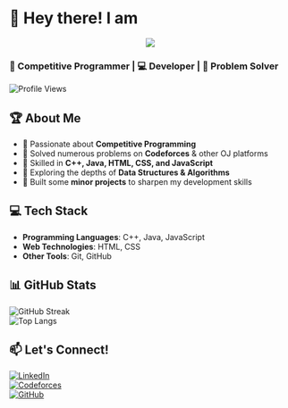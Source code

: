  # 👋 Hey there!  I am


<p align="center">
  <img src="https://readme-typing-svg.demolab.com?font=Fira+Code&pause=1000&color=00FFFF&center=true&vCenter=true&width=500&lines=Fahad+Hasan+Siam;An+Undergraduate+Student+of+CSE" />
</p>

### 🚀 Competitive Programmer | 💻 Developer | 🎯 Problem Solver 


![Profile Views](https://komarev.com/ghpvc/?username=SIAM0808&color=blue)  

## 🏆 About Me  
- 🔹 Passionate about **Competitive Programming**  
- 🔹 Solved numerous problems on **Codeforces** & other OJ platforms  
- 🔹 Skilled in **C++, Java, HTML, CSS, and JavaScript**  
- 🔹 Exploring the depths of **Data Structures & Algorithms**  
- 🔹 Built some **minor projects** to sharpen my development skills  

## 💻 Tech Stack  
- **Programming Languages**: C++, Java, JavaScript  
- **Web Technologies**: HTML, CSS  
- **Other Tools**: Git, GitHub  

## 📊 GitHub Stats  
![GitHub Streak](https://github-readme-streak-stats.herokuapp.com/?user=SIAM0808&theme=tokyonight)  
![Top Langs](https://github-readme-stats.vercel.app/api/top-langs/?username=SIAM0808&layout=compact&theme=tokyonight) 



## 📫 Let's Connect!  
[![LinkedIn](https://img.shields.io/badge/LinkedIn-Connect-blue?style=flat&logo=linkedin)](https://linkedin.com/in/siam0808)  
[![Codeforces](https://img.shields.io/badge/Codeforces-Profile-orange?style=flat&logo=codeforces)](https://codeforces.com/profile/SIAM_809)  
[![GitHub](https://img.shields.io/badge/GitHub-Follow-black?style=flat&logo=github)](https://github.com/SIAM0808)  
